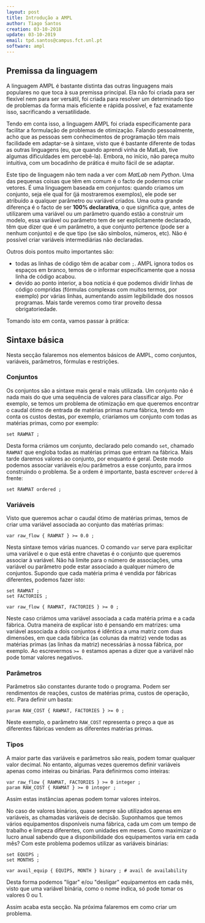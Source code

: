 ```yaml
---
layout: post
title: Introdução a AMPL
author: Tiago Santos
creation: 03-10-2018
update: 03-10-2019
email: tpd.santos@campus.fct.unl.pt
software: ampl
---
```



## Premissa da linguagem

A linguagem AMPL é bastante distinta das outras linguagens mais populares no que toca à sua premissa principal. Ela não foi criada para ser flexível nem para ser versátil, foi criada para resolver um determinado tipo de problemas da forma mais eficiente e rápida possível, e faz exatamente isso, sacrificando a versatilidade.

Tendo em conta isso, a linguagem AMPL foi criada especificamente para facilitar a formulação de problemas de otimização. Falando pessoalmente, acho que as pessoas sem conhecimentos de programação têm mais facilidade em adaptar-se à sintaxe, visto que é bastante diferente de todas as outras linguagens (eu, que quando aprendi vinha de MatLab, tive algumas dificuldades em percebê-la). Embora, no início, não pareça muito intuitiva, com um bocadinho de prática é muito fácil de se adaptar.

Este tipo de linguagem não tem nada a ver com *MatLab* nem *Python*. Uma das pequenas coisas que têm em comum é o facto de podermos criar vetores. É uma linguagem baseada em conjuntos: quando criamos um conjunto, seja ele qual for (já mostraremos exemplos), ele pode ser atribuído a qualquer parâmetro ou variável criados. Uma outra grande diferença é o facto de ser **100% declarativa**, o que significa que, antes de utilizarem uma variável ou um parâmetro quando estão a construir um modelo, essa variável ou parâmetro tem de ser explicitamente declarado, têm que dizer que é um parâmetro, a que conjunto pertence (pode ser a nenhum conjunto) e de que tipo (se são símbolos, números, etc). Não é possível criar variáveis intermediárias não declaradas.

Outros dois pontos muito importantes são: 

- todas as linhas de código têm de acabar com `;`. AMPL ignora todos os espaços em branco, temos de o informar especificamente que a nossa linha de código acabou.
- devido ao ponto interior, a boa notícia é que podemos dividir linhas de código compridas (fórmulas complexas com muitos termos, por exemplo) por várias linhas, aumentando assim legibilidade dos nossos programas. Mais tarde veremos como tirar proveito dessa obrigatoriedade.

Tomando isto em conta, vamos passar à prática:


## Sintaxe básica

Nesta secção falaremos nos elementos básicos de AMPL, como conjuntos, variáveis, parâmetros, fórmulas e restrições. 


### Conjuntos

Os conjuntos são a sintaxe mais geral e mais utilizada. Um conjunto não é nada mais do que uma sequência de valores para classificar algo. Por exemplo, se temos um problema de otimização em que queremos encontrar o caudal ótimo de entrada de matérias primas numa fábrica, tendo em conta os custos destas, por exemplo, criaríamos um conjunto com todas as matérias primas, como por exemplo:

```
set RAWMAT ;
```

Desta forma criámos um conjunto, declarado pelo comando `set`, chamado `RAWMAT` que engloba todas as matérias primas que entram na fábrica. Mais tarde daremos valores ao conjunto, por enquanto é geral. Deste modo podemos associar variáveis e/ou parâmetros a esse conjunto, para irmos construindo o problema. Se a ordem é importante, basta escrever `ordered` à frente:

```
set RAWMAT ordered ;
```


### Variáveis

Visto que queremos achar o caudal ótimo de matérias primas, temos de criar uma variável associada ao conjunto das matérias primas:

```
var raw_flow { RAWMAT } >= 0.0 ; 
```

Nesta sintaxe temos várias nuances. O comando `var` serve para explicitar uma variável e o que está entre chavetas é o conjunto que queremos associar à variável. Não há limite para o número de associações, uma variável ou parâmetro pode estar associado a qualquer número de conjuntos. Supondo que cada matéria prima é vendida por fábricas diferentes, podemos fazer isto:

```
set RAWMAT ;
set FACTORIES ;

var raw_flow { RAWMAT, FACTORIES } >= 0 ;
```

Neste caso criámos uma variável associada a cada matéria prima e a cada fábrica. Outra maneira de explicar isto é pensando em matrizes: uma variável associada a dois conjuntos é idêntica a uma matriz com duas dimensões, em que cada fábrica (as colunas da matriz) vende todas as matérias primas (as linhas da matriz) necessárias à nossa fábrica, por exemplo. Ao escrevermos `>= 0` estamos apenas a dizer que a variável não pode tomar valores negativos.


### Parâmetros

Parâmetros são constantes durante todo o programa. Podem ser rendimentos de reações, custos de matérias prima, custos de operação, etc. Para definir um basta:

```
param RAW_COST { RAWMAT, FACTORIES } >= 0 ;
```

Neste exemplo, o parâmetro `RAW_COST` representa o preço a que as diferentes fábricas vendem as diferentes matérias primas.


### Tipos

A maior parte das variáveis e parâmetros são reais, podem tomar qualquer valor decimal. No entanto, algumas vezes queremos definir variáveis apenas como inteiras ou binárias. Para definirmos como inteiras:

```
var raw_flow { RAWMAT, FACTORIES } >= 0 integer ;
param RAW_COST { RAWMAT } >= 0 integer ;
```

Assim estas instâncias apenas podem tomar valores inteiros.

No caso de valores binários, quase sempre são utilizados apenas em variáveis, as chamadas variáveis de decisão. Suponhamos que temos vários equipamentos disponíveis numa fábrica, cada um com um tempo de trabalho e limpeza diferentes, com unidades em meses. Como maximizar o lucro anual sabendo que a disponibilidade dos equipamentos varia em cada mês? Com este problema podemos utilizar as variáveis binárias:

```
set EQUIPS ;
set MONTHS ;

var avail_equip { EQUIPS, MONTH } binary ; # avail de availability
```

Desta forma podemos "ligar" e/ou "desligar" equipamentos em cada mês, visto que uma variável binária, como o nome indica, só pode tomar os valores 0 ou 1.

Assim acaba esta secção. Na próxima falaremos em como criar um problema.
